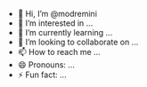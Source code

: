 - 👋 Hi, I’m @modremini
- 👀 I’m interested in ...
- 🌱 I’m currently learning ...
- 💞️ I’m looking to collaborate on ...
- 📫 How to reach me ...
- 😄 Pronouns: ...
- ⚡ Fun fact: ...

<!---
modremini/modremini is a ✨ special ✨ repository because its `README.md` (this file) appears on your GitHub profile.
You can click the Preview link to take a look at your changes.
--->
